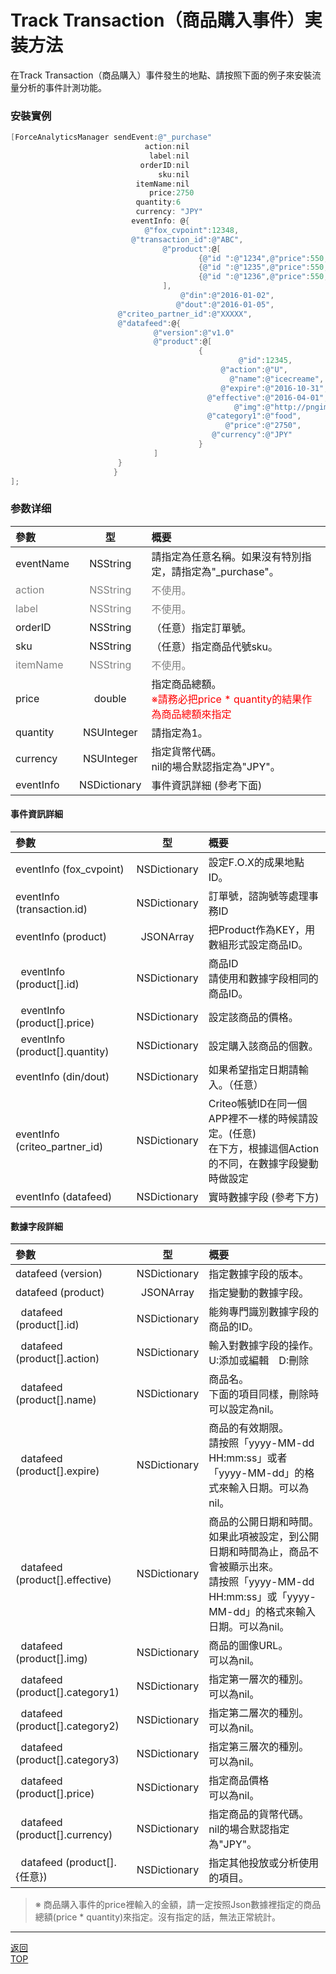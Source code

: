 # Track Transaction（商品購入事件）実装方法

在Track Transaction（商品購入）事件發生的地點、請按照下面的例子來安裝流量分析的事件計測功能。

### 安裝實例

```objective-c
[ForceAnalyticsManager sendEvent:@"_purchase"
		                      action:nil
		                       label:nil
		                     orderID:nil
		                         sku:nil
		                    itemName:nil
		                       price:2750
		                    quantity:6
		                    currency: "JPY"
		                   eventInfo: @{
                              @"fox_cvpoint":12348,
                           @"transaction_id":@"ABC",
                                  @"product":@[
                                          {@"id ":@"1234",@"price":550,@"quantity":@1},
                                          {@"id ":@"1235",@"price":550,@"quantity":@2},
                                          {@"id ":@"1236",@"price":550,@"quantity":@2}
                                  ],
                                      @"din":@"2016-01-02",
                                     @"dout":@"2016-01-05",
                        @"criteo_partner_id":@"XXXXX",
                        @"datafeed":@{
                                @"version":@"v1.0"
                                @"product":@[
                                          {
                                                   @"id":12345,
                                               @"action":@"U",
                                                 @"name":@"icecreame",
                                               @"expire":@"2016-10-31",
                                            @"effective":@"2016-04-01",
                                                  @"img":@"http://pngimg.com/upload/ice_cream_PNG5099.png",
                                            @"category1":@"food",
                                                @"price":@"2750",
                                             @"currency":@"JPY"
                                          }
                                ]
                        }
                       }
];
```

### 参数详细

| 參數 | 型 | 概要 |
|:----------|:-----------:|:------------|
|eventName|NSString|請指定為任意名稱。如果沒有特別指定，請指定為"_purchase"。|
|<span style="color:grey">action|<span style="color:grey">NSString|<span style="color:grey">不使用。|
|<span style="color:grey">label|<span style="color:grey">NSString|<span style="color:grey">不使用。|
|orderID|NSString|（任意）指定訂單號。|
|sku|NSString|（任意）指定商品代號sku。|
|<span style="color:grey">itemName|<span style="color:grey">NSString|<span style="color:grey">不使用。|
|price|double|指定商品總額。<br><span style="color:red">※請務必把price * quantity的結果作為商品總額來指定|
|quantity|NSUInteger|請指定為1。|
|currency|NSUInteger|指定貨幣代碼。<br>nil的場合默認指定為"JPY"。|
|eventInfo|NSDictionary|事件資訊詳細 (參考下面)|

#### 事件資訊詳細

| 參數 | 型 | 概要 |
|:----------|:-----------:|:------------|
|eventInfo (fox_cvpoint)|NSDictionary|設定F.O.X的成果地點ID。|
|eventInfo (transaction.id)|NSDictionary|訂單號，諮詢號等處理事務ID|
|eventInfo (product)|JSONArray|把Product作為KEY，用數組形式設定商品ID。|
|&nbsp;&nbsp;eventInfo (product[].id)|NSDictionary|商品ID<br>請使用和數據字段相同的商品ID。|
|&nbsp;&nbsp;eventInfo (product[].price)|NSDictionary|設定該商品的價格。|
|&nbsp;&nbsp;eventInfo (product[].quantity)|NSDictionary|設定購入該商品的個數。|
|eventInfo (din/dout)|NSDictionary|如果希望指定日期請輸入。（任意）|
|eventInfo (criteo_partner_id)|NSDictionary|Criteo帳號ID在同一個APP裡不一樣的時候請設定。(任意)<br>在下方，根據這個Action的不同，在數據字段變動時做設定|
|eventInfo (datafeed)|NSDictionary|實時數據字段 (參考下方)|

#### 數據字段詳細

| 參數 | 型 | 概要 |
|:----------|:-----------:|:------------|
|datafeed (version)|NSDictionary|指定數據字段的版本。|
|datafeed (product)|JSONArray|指定變動的數據字段。|
|&nbsp;&nbsp;datafeed (product[].id)|NSDictionary|能夠專門識別數據字段的商品的ID。|
|&nbsp;&nbsp;datafeed (product[].action)|NSDictionary|輸入對數據字段的操作。<br>U:添加或編輯　D:刪除|
|&nbsp;&nbsp;datafeed (product[].name)|NSDictionary|商品名。<br>下面的項目同樣，刪除時可以設定為nil。|
|&nbsp;&nbsp;datafeed (product[].expire)|NSDictionary|商品的有效期限。<br>請按照「yyyy-MM-dd HH:mm:ss」或者「yyyy-MM-dd」的格式來輸入日期。可以為nil。|
|&nbsp;&nbsp;datafeed (product[].effective)|NSDictionary|商品的公開日期和時間。<br>如果此項被設定，到公開日期和時間為止，商品不會被顯示出來。<br>請按照「yyyy-MM-dd HH:mm:ss」或「yyyy-MM-dd」的格式來輸入日期。可以為nil。|
|&nbsp;&nbsp;datafeed (product[].img)|NSDictionary|商品的圖像URL。<br>可以為nil。|
|&nbsp;&nbsp;datafeed (product[].category1)|NSDictionary|指定第一層次的種別。<br>可以為nil。|
|&nbsp;&nbsp;datafeed (product[].category2)|NSDictionary|指定第二層次的種別。<br>可以為nil。|
|&nbsp;&nbsp;datafeed (product[].category3)|NSDictionary|指定第三層次的種別。<br>可以為nil。|
|&nbsp;&nbsp;datafeed (product[].price)|NSDictionary|指定商品價格<br>可以為nil。|
|&nbsp;&nbsp;datafeed (product[].currency)|NSDictionary|指定商品的貨幣代碼。<br>nil的場合默認指定為"JPY"。|
|&nbsp;&nbsp;datafeed (product[].{任意})|NSDictionary|指定其他投放或分析使用的項目。|

> ※ 商品購入事件的price裡輸入的金額，請一定按照Json數據裡指定的商品總額(price * quantity)來指定。沒有指定的話，無法正常統計。

---
[返回](/lang/zh-tw/doc/fox_engagement/README.md)<br>
[TOP](/lang/zh-tw/README.md)
